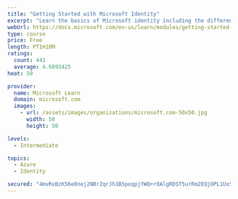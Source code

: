 ```yaml
---
title: "Getting Started with Microsoft Identity"
excerpt: "Learn the basics of Microsoft identity including the different types of tokens, account types, and supported topologies."
webUrl: https://docs.microsoft.com/en-us/learn/modules/getting-started-identity/
type: course
price: Free
length: PT1H10M
ratings:
  count: 441
  average: 4.6893425
heat: 50

provider:
  name: Microsoft Learn
  domain: microsoft.com
  images:
    - url: /assets/images/organizations/microsoft.com-50x50.jpg
      width: 50
      height: 50

levels:
  - Intermediate

topics:
  - Azure
  - Identity

secured: "4mvRxBzK56e0nej2NBrZqrJh1B5poqpjYWQ+r8AlgRDST5urRm2EQjOPL1Ux5BvmYULELs0jrmN/fXVDyu83SRI7uT6C0xukGCgz67s71Mo0VohMUD7ZWg9fuLrbF0pnOfHn0N/KsXeHZUf6rCGY5VXH6hlGg335i5ENfY00N40TUjwQDsUStmOeuB6xO6aKdB77ZvT/KldoZ9/MfyQcI/gTxi7aGYlgAdbEB4wgQHz/v/38KzxDHZBChOgC2TrFZty/UYg2Kxl034ltjuLaCEb8bkBS018TJDuMpiOYTEqpQcjWDEBQFZ7/JA7HkY5FuPY5oxC306edT7XDO+aaZZ/7kUrb0oB2hn8XSa0hYVjzDj5ijd/ffatuqbwZeASehdPsuVXz2iSJm9mi94fAaKBH+9AluFEJeVCuQoOySNQ=;VrefTIqfaFkojLKO+jfhBg=="
---
```


